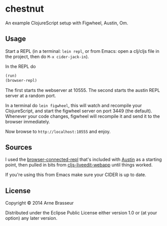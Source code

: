 # chestnut

An example ClojureScript setup with Figwheel, Austin, Om.

## Usage

Start a REPL (in a terminal: `lein repl`, or from Emacs: open a clj/cljs file in the project, then do `M-x cider-jack-in`).

In the REPL do

```clojure
(run)
(browser-repl)
```

The first starts the webserver at 10555. The second starts the austin REPL server at a random port.

In a terminal do `lein figwheel`, this will watch and recompile your ClojureScript, and start the figwheel server on port 3449 (the default). Whenever your code changes, figwheel will recompile it and send it to the browser immediately.

Now browse to `http://localhost:10555` and enjoy.

## Sources

I used the [browser-connected-repl](https://github.com/cemerick/austin/tree/master/browser-connected-repl-sample) that's included with [Austin](https://github.com/cemerick/austin) as a starting point, then pulled in bits from [cljs-liveedit-webapp](https://github.com/ejlo/cljs-liveedit-webapp) until things worked.

If you're using this from Emacs make sure your CIDER is up to date.

## License

Copyright © 2014 Arne Brasseur

Distributed under the Eclipse Public License either version 1.0 or (at
your option) any later version.

